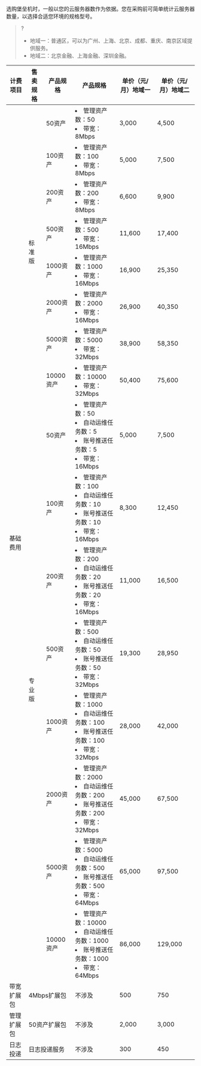 选购堡垒机时，一般以您的云服务器数作为依据。您在采购前可简单统计云服务器数量，以选择合适您环境的规格型号。

>?
>- 地域一：普通区，可以为广州、上海、北京、成都、重庆、南京区域提供服务。
>- 地域二：北京金融、上海金融、深圳金融。

<table>
<thead>
<tr>
<th>计费项目</th>
<th>售卖规格</th>
<th>产品规格</th>
<th>产品规格</th>
<th>单价（元/月）地域一</th>
<th>单价（元/月）地域二</th>
</tr>
</thead>
<tbody><tr>
<td rowspan=16>基础费用</td>
<td rowspan=8>标准版</td>
<td>50资产</td>
<td><li>管理资产数：50</li><li>带宽：8Mbps</li></td>
<td>3,000</td>
<td>4,500</td>
</tr>
<tr>
<td>100资产</td>
<td><li>管理资产数：100</li><li>带宽：8Mbps </li></td>
<td>5,000</td>
<td>7,500</td>
</tr>
<tr>
<td>200资产</td>
<td><li>管理资产数：200</li><li>带宽：8Mbps  </li></td>
<td>6,600</td>
<td>9,900</td>
</tr>
<tr>
<td>500资产</td>
<td><li>管理资产数：500</li><li>带宽：16Mbps </li></td>
<td>11,600</td>
<td>17,400</td>
</tr>
<tr>
<td>1000资产</td>
<td><li>管理资产数：1000 </li><li>带宽：16Mbps</li></td>
<td>16,900</td>
<td>25,350</td>
</tr>
<tr>
<td>2000资产</td>
<td><li>管理资产数：2000</li><li>带宽：16Mbps </li></td>
<td>26,900</td>
<td>40,350</td>
</tr>
<tr>
<td>5000资产</td>
<td><li>管理资产数：5000</li><li>带宽：32Mbps</li></td>
<td>38,900</td>
<td>58,350</td>
</tr>
<tr>
<td>10000资产</td>
<td><li>管理资产数：10000 </li><li>带宽：32Mbps</li></td>
<td>50,400</td>
<td>75,600</td>
</tr>
<tr>
<td rowspan=8>专业版</td>
<td>50资产</td>
<td><li>管理资产数：50</li><li>自动运维任务数：5</li><li>账号推送任务数：5</li><li>带宽：16Mbps</li></td>
<td>5,000</td>
<td>7,500</td>
</tr>
<tr>
<td>100资产</td>
<td><li>管理资产数：100</li><li>自动运维任务数：10</li><li>账号推送任务数：10 </li><li>带宽：16Mbps</li></td>
<td>8,300</td>
<td>12,450</td>
</tr>
<tr>
<td>200资产</td>
<td><li>管理资产数：200</li><li>自动运维任务数：20</li><li>账号推送任务数：20</li><li>带宽：16Mbps </li></td>
<td>11,000</td>
<td>16,500</td>
</tr>
<tr>
<td>500资产</td>
<td><li>管理资产数：500</li><li>自动运维任务数：50</li><li>账号推送任务数：50</li><li>带宽：32Mbps </li></td>
<td>19,300</td>
<td>28,950</td>
</tr>
<tr>
<td>1000资产</td>
<td><li>管理资产数：1000</li><li>自动运维任务数：100</li><li>账号推送任务数：100</li><li>带宽：32Mbps</li></td>
<td>28,000</td>
<td>42,000</td>
</tr>
<tr>
<td>2000资产</td>
<td><li>管理资产数：2000</li><li>自动运维任务数：200</li><li>账号推送任务数：200</li><li>带宽：32Mbps</li></td>
<td>45,000</td>
<td>67,500</td>
</tr>
<tr>
<td>5000资产</td>
<td><li>管理资产数：5000</li><li>自动运维任务数：500</li><li>账号推送任务数：500</li><li>带宽：64Mbps </li></td>
<td>65,000</td>
<td>97,500</td>
</tr>
<tr>
<td>10000资产</td>
<td><li>管理资产数：10000</li><li>自动运维任务数：1000</li><li>账号推送任务数：1000</li><li>带宽：64Mbps </li></td>
<td>86,000</td>
<td>129,000</td>
</tr>
<tr>
<td>带宽扩展包</td>
<td colspan=2>4Mbps扩展包</td>
<td>不涉及</td>
<td>500</td>
<td>750</td>
</tr>
<tr>
<td>管理扩展包</td>
<td colspan=2>50资产扩展包</td>
<td>不涉及</td>
<td>2,000</td>
<td>3,000</td>
</tr>
<tr>
<td>日志投递</td>
<td colspan=2>日志投递服务</td>
<td>不涉及</td>
<td>300</td>
<td>450</td>
</tr>
</tbody></table>
